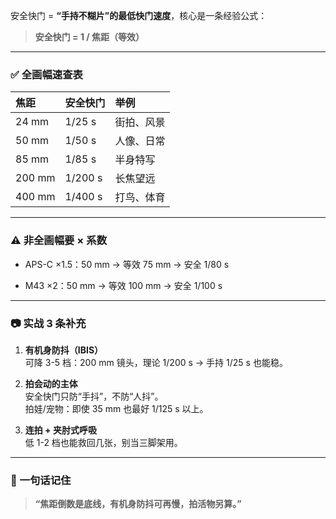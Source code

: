 
安全快门 = **“手持不糊片”的最低快门速度**，核心是一条经验公式：

> **安全快门 = 1 / 焦距（等效）**

---
### ✅ 全画幅速查表

|焦距|安全快门|举例|
|:--|:--|:--|
|24 mm|1/25 s|街拍、风景|
|50 mm|1/50 s|人像、日常|
|85 mm|1/85 s|半身特写|
|200 mm|1/200 s|长焦望远|
|400 mm|1/400 s|打鸟、体育|

---

### ⚠️ 非全画幅要 × 系数

- APS-C ×1.5：50 mm → 等效 75 mm → 安全 1/80 s
    
- M43 ×2：50 mm → 等效 100 mm → 安全 1/100 s
    

---

### 📷 实战 3 条补充

1. **有机身防抖（IBIS）**  
    可降 3-5 档：200 mm 镜头，理论 1/200 s → 手持 1/25 s 也能稳。
    
2. **拍会动的主体**  
    安全快门只防“手抖”，不防“人抖”。  
    拍娃/宠物：即使 35 mm 也最好 1/125 s 以上。
    
3. **连拍 + 夹肘式呼吸**  
    低 1-2 档也能救回几张，别当三脚架用。
    

---

### 🎯 一句话记住

> **“焦距倒数是底线，有机身防抖可再慢，拍活物另算。”**